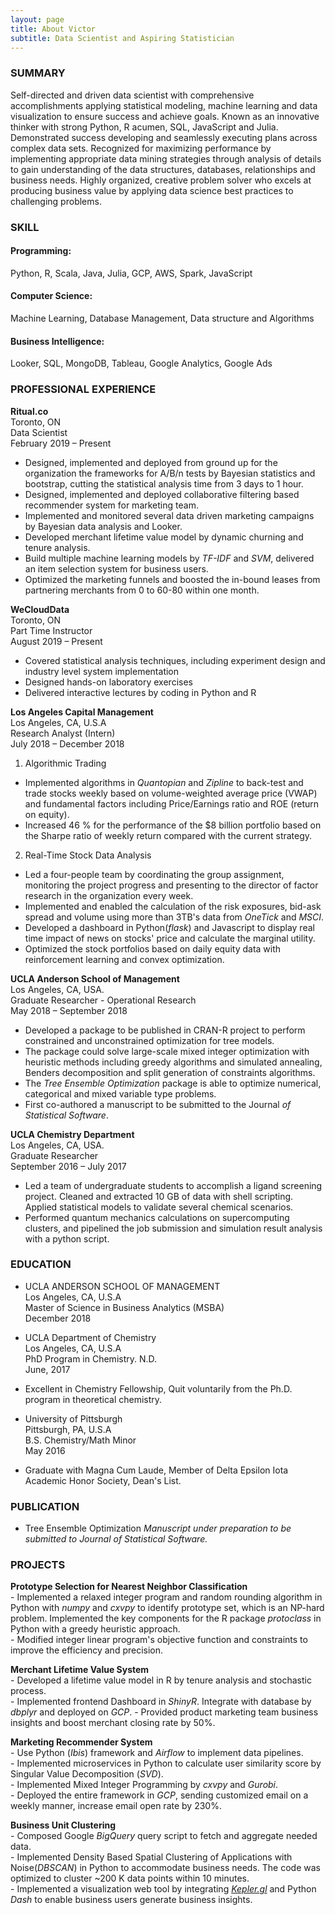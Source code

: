 ```yaml
---
layout: page
title: About Victor
subtitle: Data Scientist and Aspiring Statistician
---
```



### SUMMARY

Self-directed and driven data scientist with comprehensive accomplishments applying statistical modeling, machine learning and data visualization to ensure success and achieve goals. Known as an innovative thinker with strong Python, R acumen, SQL, JavaScript and Julia. Demonstrated success developing and seamlessly executing plans across complex data sets. Recognized for maximizing performance by implementing appropriate data mining strategies through analysis of details to gain understanding of the data structures, databases, relationships and business needs. Highly organized, creative problem solver who excels at producing business value by applying data science best practices to challenging problems.

### SKILL
#### Programming:
Python, R, Scala, Java, Julia, GCP, AWS, Spark, JavaScript

#### Computer Science:
Machine Learning, Database Management, Data structure and Algorithms

#### Business Intelligence:    
Looker, SQL, MongoDB, Tableau, Google Analytics, Google Ads


### PROFESSIONAL EXPERIENCE

**Ritual.co**  
Toronto, ON       
Data Scientist         
February 2019 – Present

- Designed, implemented and deployed from ground up for the organization the frameworks for A/B/n tests by Bayesian statistics and bootstrap, cutting the statistical analysis time from 3 days to 1 hour.
- Designed, implemented and deployed collaborative filtering based recommender system for marketing team.
- Implemented and monitored several data driven marketing campaigns by Bayesian data analysis and Looker.
- Developed merchant lifetime value model by dynamic churning and tenure analysis.
- Build multiple machine learning models by _TF-IDF_ and _SVM_, delivered an item selection system for business users.
- Optimized the marketing funnels and boosted the in-bound leases from partnering merchants from 0 to 60-80 within one month.

**WeCloudData**                
Toronto, ON        
Part Time Instructor     
August 2019 – Present

- Covered statistical analysis techniques, including experiment design and industry level system implementation
- Designed hands-on laboratory exercises
- Delivered interactive lectures by coding in Python and R

**Los Angeles Capital Management**     
Los Angeles, CA, U.S.A     
Research Analyst (Intern)     
July 2018 – December 2018

1. Algorithmic Trading

  - Implemented algorithms in _Quantopian_ and _Zipline_ to back-test and trade stocks weekly based on volume-weighted average price (VWAP) and fundamental factors including Price/Earnings ratio and ROE (return on equity).
  - Increased 46 % for the performance of the $8 billion portfolio based on the Sharpe ratio of weekly return compared with the current strategy.

2. Real-Time Stock Data Analysis   

  - Led a four-people team by coordinating the group assignment, monitoring the project progress and presenting to the director of factor research in the organization every week.
  - Implemented and enabled the calculation of the risk exposures, bid-ask spread and volume using more than 3TB&#39;s data from _OneTick_ and _MSCI_.
  - Developed a dashboard in Python(_flask_) and Javascript to display real time impact of news on stocks&#39; price and calculate the marginal utility.
  - Optimized the stock portfolios based on daily equity data with reinforcement learning and convex optimization.

**UCLA Anderson School of Management**   
Los Angeles, CA, USA.    
Graduate Researcher - Operational Research      
May 2018 – September 2018

- Developed a package to be published in CRAN-R project to perform constrained and unconstrained optimization for tree models.
- The package could solve large-scale mixed integer optimization with heuristic methods including greedy algorithms and simulated annealing, Benders decomposition and split generation of constraints algorithms.
- The _Tree Ensemble Optimization_ package is able to optimize numerical, categorical and mixed variable type problems.
- First co-authored a manuscript to be submitted to the Journal _of Statistical Software_.

**UCLA Chemistry Department**     
Los Angeles, CA, USA.      
Graduate Researcher    
September 2016 – July 2017

- Led a team of undergraduate students to accomplish a ligand screening project. Cleaned and extracted 10 GB of data with shell scripting. Applied statistical models to validate several chemical scenarios.
- Performed quantum mechanics calculations on supercomputing clusters, and pipelined the job submission and simulation result analysis with a python script.

### EDUCATION

- UCLA ANDERSON SCHOOL OF MANAGEMENT        
Los Angeles, CA, U.S.A        
Master of Science in Business Analytics (MSBA)      
December 2018      

- UCLA Department of Chemistry      
Los Angeles, CA, U.S.A     
PhD Program in Chemistry. N.D.       
June, 2017
 - Excellent in Chemistry Fellowship, Quit voluntarily from the Ph.D. program in theoretical chemistry.

- University of Pittsburgh        
Pittsburgh, PA, U.S.A       
B.S. Chemistry/Math Minor    
May 2016
 - Graduate with Magna Cum Laude, Member of Delta Epsilon Iota Academic Honor Society, Dean&#39;s List.

### PUBLICATION

 - Tree Ensemble Optimization
_Manuscript under preparation to be submitted to Journal of Statistical Software._

### PROJECTS
 **Prototype Selection for Nearest Neighbor Classification**      
    - Implemented a relaxed integer program and random rounding algorithm in Python with _numpy_ and _cxvpy_ to identify prototype set, which is an NP-hard problem. Implemented the key components for the R package _protoclass_ in Python with a greedy heuristic approach.       
    - Modified integer linear program&#39;s objective function and constraints to improve the efficiency and precision.

 **Merchant Lifetime Value System**    
      - Developed a lifetime value model in R by tenure analysis and stochastic process.          
      - Implemented frontend Dashboard in _ShinyR_. Integrate with database by _dbplyr_ and deployed on _GCP_.
      - Provided product marketing team business insights and boost merchant closing rate by 50%.

 **Marketing Recommender System**      
      - Use Python (_Ibis_) framework and _Airflow_ to implement data pipelines.       
      - Implemented microservices in Python to calculate user similarity score by Singular Value Decomposition (_SVD_).     
      - Implemented Mixed Integer Programming by _cxvpy_ and _Gurobi_.      
      - Deployed the entire framework in _GCP_, sending customized email on a weekly manner, increase email open rate by 230%.

 **Business Unit Clustering**      
      - Composed Google _BigQuery_ query script to fetch and aggregate needed data.        
      - Implemented Density Based Spatial Clustering of Applications with Noise(_DBSCAN_) in Python to accommodate business needs. The code was optimized to cluster ~200 K data points within 10 minutes.      
      - Implemented a visualization web tool by integrating [_Kepler.gl_](https://kepler.gl/) and Python _Dash_ to enable business users generate business insights.
